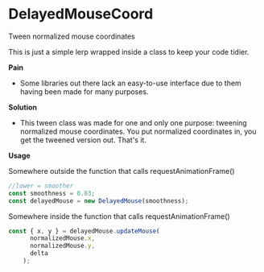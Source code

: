 # DelayedMouseCoord
Tween normalized mouse coordinates

This is just a simple lerp wrapped inside a class to keep your code tidier.

**Pain**
- Some libraries out there lack an easy-to-use interface due to them having been made for many purposes.

**Solution**
- This tween class was made for one and only one purpose: tweening normalized mouse coordinates. You put normalized coordinates in, you get the tweened version out. That's it.

**Usage**

Somewhere outside the function that calls requestAnimationFrame()
```ts
//lower = smoother
const smoothness = 0.03;
const delayedMouse = new DelayedMouse(smoothness);
```

Somewhere inside the function that calls requestAnimationFrame()
```ts
const { x, y } = delayedMouse.updateMouse(
      normalizedMouse.x,
      normalizedMouse.y,
      delta
    );
```

